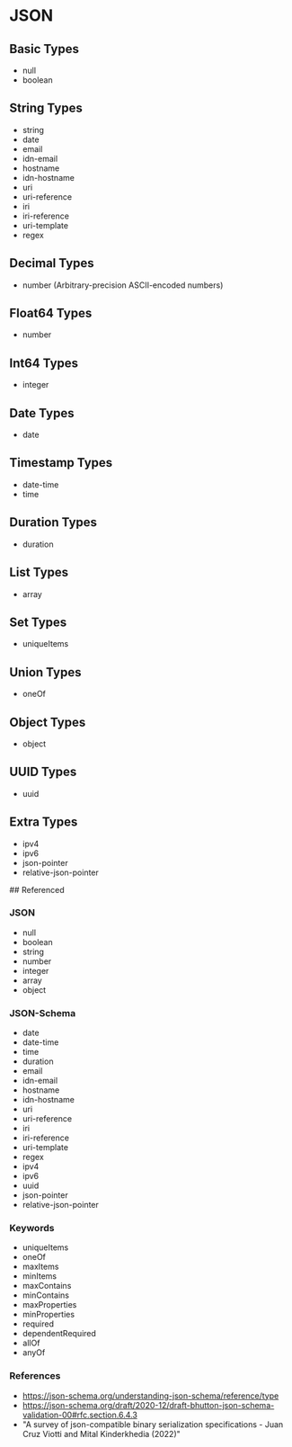 # JSON

## Basic Types

* null
* boolean

## String Types

* string
* date
* email
* idn-email
* hostname
* idn-hostname
* uri
* uri-reference
* iri
* iri-reference
* uri-template
* regex

## Decimal Types

* number (Arbitrary-precision ASCII-encoded numbers)

## Float64 Types

* number

## Int64 Types

* integer

## Date Types

* date

## Timestamp Types

* date-time
* time

## Duration Types

* duration

## List Types

* array

## Set Types

* uniqueItems

## Union Types

* oneOf

## Object Types

* object

## UUID Types

* uuid

## Extra Types

* ipv4
* ipv6
* json-pointer
* relative-json-pointer

## Referenced

### JSON

* null
* boolean
* string
* number
* integer
* array
* object

### JSON-Schema

* date
* date-time
* time
* duration
* email
* idn-email
* hostname
* idn-hostname
* uri
* uri-reference
* iri
* iri-reference
* uri-template
* regex
* ipv4
* ipv6
* uuid
* json-pointer
* relative-json-pointer

### Keywords

* uniqueItems
* oneOf
* maxItems
* minItems
* maxContains
* minContains
* maxProperties
* minProperties
* required
* dependentRequired
* allOf
* anyOf

### References

* https://json-schema.org/understanding-json-schema/reference/type
* https://json-schema.org/draft/2020-12/draft-bhutton-json-schema-validation-00#rfc.section.6.4.3
* "A survey of json-compatible binary serialization specifications - Juan Cruz Viotti and Mital Kinderkhedia (2022)"